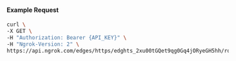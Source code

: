 <!-- Code generated for API Clients. DO NOT EDIT. -->

#### Example Request

```bash
curl \
-X GET \
-H "Authorization: Bearer {API_KEY}" \
-H "Ngrok-Version: 2" \
https://api.ngrok.com/edges/https/edghts_2xu00tGQet9qg0Gq4jORyeGH5hh/routes/edghtsrt_2xu00xTgr0a5sxg2oGiBqyEMnwk/circuit_breaker
```
